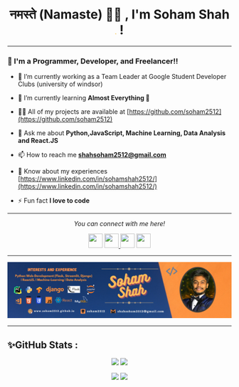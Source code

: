 <h1 align="center"> नमस्ते (Namaste) 🙏🏻 , I'm Soham Shah <img src="https://raw.githubusercontent.com/ABSphreak/ABSphreak/master/gifs/Hi.gif" width="3px"> ! </h1>

<hr>

<h3> 🧑 I'm a Programmer, Developer, and Freelancer!!</h3>

- 🔭 I’m currently working as a Team Leader at Google Student Developer Clubs (university of windsor)

- 🌱 I’m currently learning **Almost Everything 🤣**

- 👨‍💻 All of my projects are available at [https://github.com/soham2512](https://github.com/soham2512)

- 💬 Ask me about **Python,JavaScript, Machine Learning, Data Analysis and React.JS**

- 📫 How to reach me **shahsoham2512@gmail.com**

- 📄 Know about my experiences [https://www.linkedin.com/in/sohamshah2512/](https://www.linkedin.com/in/sohamshah2512/)

- ⚡ Fun fact **I love to code**


<hr>
<p align="center">
  <i>You can connect with me here!</i>
  <p align="center" background-color:grey;">
    <a href="https://twitter.com/soham___shah" alt="Twitter"><img height="32" width="32" src="https://img.icons8.com/external-justicon-lineal-color-justicon/64/000000/external-twitter-social-media-justicon-lineal-color-justicon.png"/></a>
    <a href="https://www.linkedin.com/in/sohamshah2512" alt="Linkedin"><img height="32" width="32" src="https://img.icons8.com/external-justicon-flat-justicon/64/000000/external-linkedin-social-media-justicon-flat-justicon.png"/> </a>
    <a href="https://github.com/soham2512" alt="GitHub"><img height="32" width="32" src="https://img.icons8.com/color/48/000000/github--v1.png"/></a>
    <a href="https://soham2512.github.io/" alt="website"><img height="32" width="32" src="https://img.icons8.com/fluency/48/000000/domain.png"/></a>
  </p>

</p>

<hr>
<!-- <img src="https://user-images.githubusercontent.com/54361799/108709847-4409a300-7539-11eb-8481-274ec80833a1.png" style='margin-right:"1200px";margin-left:250px;'/> -->
<img src="https://github.com/soham2512/soham2512.github.io/blob/a017bb6815a4513ef431a8048900c484411e8496/assets/img/Yellow%20and%20Black%20Global%20Response%20Engineer%20LinkedIn%20Banner.png"/>

<hr>

## ✨GitHub Stats  : 
<div align="center">
  <img width="48%" src="https://github-readme-stats.vercel.app/api?username=soham2512&show_icons=true&theme=tokyonight" />
  <img width="48%" src="https://github-readme-streak-stats.herokuapp.com/?user=soham2512&theme=tokyonight" />
</div>

<p align=center>
<img height="25" src="https://badges.pufler.dev/visits/soham2512/soham2512?color=black&logo=github" />
<img height="25" src="https://komarev.com/ghpvc/?username=soham2512&color=brightgreen" />
<a href="https://github.com/soham2512">
</a>
</p>
                                                                                                                                          
                                                                                                                                              

